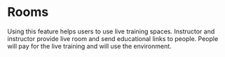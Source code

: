 # Rooms

Using this feature helps users to use live training spaces. Instructor and instructor provide live room and send educational links to people. People will pay for the live training and will use the environment.
